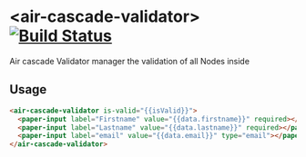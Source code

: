 # \<air-cascade-validator\> [![Build Status](https://travis-ci.org/FiveElements/air-cascade-validator.svg?branch=master)](https://travis-ci.org/FiveElements/air-cascade-validator)

Air cascade Validator manager the validation of all Nodes inside



## Usage

```html
<air-cascade-validator is-valid="{{isValid}}">
  <paper-input label="Firstname" value="{{data.firstname}}" required></paper-input>
  <paper-input label="Lastname" value="{{data.lastname}}" required></paper-input>
  <paper-input label="email" value="{{data.email}}" type="email"></paper-input>
</air-cascade-validator>
```